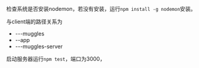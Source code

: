 检查系统是否安装nodemon，若没有安装，运行`npm install -g nodemon`安装。


与client端的路径关系为
- ---muggles
-   --app
- ---muggles-server

启动服务器运行`npm test`，端口为3000，
